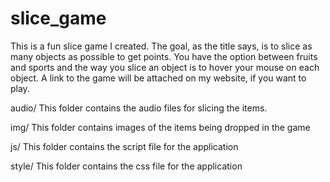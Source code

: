 # slice_game

This is a fun slice game I created. The goal, as the title says, is to slice as many objects as possible to get points. You have the option between fruits and sports and the way you slice an object is to hover your mouse on each object. A link to the game will be attached on my website, if you want to play.

audio/ This folder contains the audio files for slicing the items.

img/ This folder contains images of the items being dropped in the game 

js/ This folder contains the script file for the application

style/ This folder contains the css file for the application 
